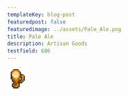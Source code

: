 ```yaml
---
templateKey: blog-post
featuredpost: false
featuredimage: ../assets/Pale_Ale.png
title: Pale Ale
description: Artisan Goods
testfield: 606
---
```

![Pale Ale](../assets/Pale_Ale.png)